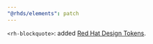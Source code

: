```yaml
---
"@rhds/elements": patch
---
```


`<rh-blockquote>`: added [Red Hat Design Tokens][tokens].

[tokens]: https://red-hat-design-tokens.netlify.app
